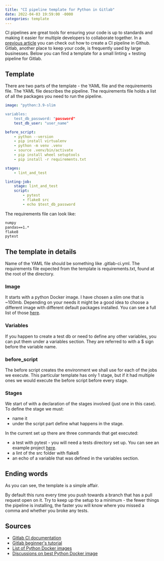 ```yaml
---
title: "CI pipeline template for Python in Gitlab"
date: 2022-04-03 19:59:00 -0000
categories: template
---
```

CI pipelines are great tools for ensuring your code is up to standards and making it easier for multiple developers to collaborate together. In a [previous article](./../../../../template/2022/03/12/intro-to-ci-pipelines.html) you can check out how to create a CI pipeline in Github. Gitlab, another place to keep your code, is frequently used by large businesses. Below you can find a template for a small linting + testing pipeline for Gitlab. 


## Template
There are two parts of the template - the YAML file and the requirements file. The YAML file describes the pipeline. The requirements file holds a list of all the packages you need to run the pipeline.

```yml
image: "python:3.9-slim

variables:
    test_db_password: "password"
    test_db_user: "user_name"

before_script:
    - python --version
    - pip install virtualenv
    - python -m venv .venv
    - source .venv/bin/activate
    - pip install wheel setuptools
    - pip install -r requirements.txt

stages:
    - lint_and_test

linting-job:
    stage: lint_and_test
    script:
        - pytest
        - flake8 src
        - echo $test_db_password
```

The requirements file can look like:
```txt
numpy
pandas==1.*
flake8
pytest
```

## The template in details
Name of the YAML file should be something like .gitlab-ci.yml. The requirements file expected from the template is requirements.txt, found at the root of the directory. 

### Image
It starts with a python Docker image. I have chosen a slim one that is ~100mb. Depending on your needs it might be a good idea to choose a different image with different default packages installed. You can see a full list of those [here](https://hub.docker.com/_/python/).

### Variables
If you happen to create a test db or need to define any other variables, you can put them under a variables section. They are referred to with a $ sign before the variable name.

### before_script
The before script creates the environment we shall use for each of the jobs we execute. This particular template has only 1 stage, but if it had multiple ones we would execute the before script before every stage. 

### Stages
We start of with a declaration of the stages involved (just one in this case). To define the stage we must:
- name it
- under the script part define what happens in the stage. 

In the current set up there are three commands that get executed:
- a test with pytest - you will need a tests directory set up. You can see an example project [here](https://github.com/gratipine/ci_example). 
- a lint of the src folder with flake8
- an echo of a variable that was defined in the variables section. 

## Ending words
As you can see, the template is a simple affair.

By default this runs every time you push towards a branch that has a pull request open on it. Try to keep up the setup to a minimum - the fewer things the pipeline is installing, the faster you will know where you missed a comma and whether you broke any tests. 

## Sources
- [Gitlab CI documentation](https://docs.gitlab.com/ee/ci/)
- [Gitlab beginner's tutorial](https://about.gitlab.com/blog/2018/01/22/a-beginners-guide-to-continuous-integration/)
- [List of Python Docker images](https://hub.docker.com/_/python/)
- [Discussions on best Python Docker image](https://pythonspeed.com/articles/base-image-python-docker-images/)